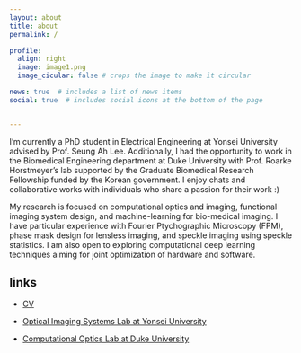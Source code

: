 ```yaml
---
layout: about
title: about
permalink: /

profile:
  align: right
  image: image1.png
  image_cicular: false # crops the image to make it circular

news: true  # includes a list of news items
social: true  # includes social icons at the bottom of the page


---
```




I’m currently a PhD student in Electrical Engineering at Yonsei University advised by Prof. Seung Ah Lee. Additionally, I had the opportunity to work in the Biomedical Engineering department at Duke University with Prof. Roarke Horstmeyer’s lab supported by the Graduate Biomedical Research Fellowship funded by the Korean government. I enjoy chats and collaborative works with individuals who share a passion for their work :)

My research is focused on computational optics and imaging, functional imaging system design, and machine-learning for bio-medical imaging. I have particular experience with Fourier Ptychographic Microscopy (FPM), phase mask design for lensless imaging, and speckle imaging using speckle statistics. I am also open to exploring computational deep learning techniques aiming for joint optimization of hardware and software.



## links

* [CV](https://drive.google.com/file/d/190DdQqv5c-hBW897_1mqZ6EmTQRnp427/view?usp=share_link)

* [Optical Imaging Systems Lab at Yonsei University](https://sites.google.com/oisl.me/oisl/)

* [Computational Optics Lab at Duke University](http://horstmeyer.pratt.duke.edu/)

  

